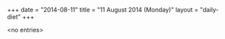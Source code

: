 +++
date = "2014-08-11"
title = "11 August 2014 (Monday)"
layout = "daily-diet"
+++


\<no entries\>
